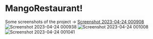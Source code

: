 # MangoRestaurant!

Some screenshots of the project ->
[Screenshot 2023-04-24 000908](https://user-images.githubusercontent.com/37308992/233858735-de238193-8250-43d4-aeac-74dd48ab0357.png)
![Screenshot 2023-04-24 000938](https://user-images.githubusercontent.com/37308992/233858736-b1643f72-1a70-4c0a-82fc-6c7a52339727.png)
![Screenshot 2023-04-24 001008](https://user-images.githubusercontent.com/37308992/233858737-4858f6ab-b487-4159-ae19-9077167ffec3.png)
![Screenshot 2023-04-24 001041](https://user-images.githubusercontent.com/37308992/233858739-6fabf664-262a-4bb9-be86-708f1c4b8d5e.png)
